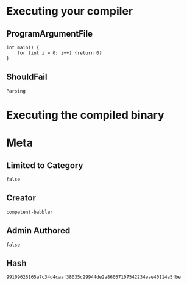 # Executing your compiler

## ProgramArgumentFile

```
int main() {
    for (int i = 0; i++) {return 0}
}
```

## ShouldFail

```
Parsing
```

# Executing the compiled binary

# Meta

## Limited to Category

```
false
```

## Creator

```
competent-babbler
```

## Admin Authored

```
false
```

## Hash

```
99109626165a7c34d4caaf38035c29944de2a86057107542234eae40114a5fbe
```
